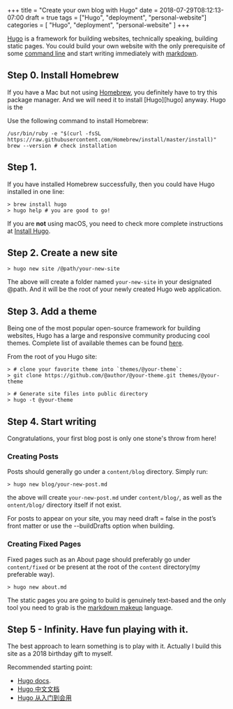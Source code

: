 +++
title = "Create your own blog with Hugo"
date = 2018-07-29T08:12:13-07:00
draft = true
tags = ["Hugo", "deployment", "personal-website"]
categories = [
    "Hugo",
    "deployment",
    "personal-website"
]
+++

[Hugo][1] is a framework for building websites, technically speaking, building static pages. You could build your own website with the only prerequisite of some [command line][2] and start writing immediately with [markdown][3]. 

## Step 0. Install Homebrew 
If you have a Mac but not using [Homebrew][4], you definitely have to try this package manager. And we will need it to install [Hugo][hugo] anyway. Hugo is the 
  
Use the following command to install Homebrew:

	/usr/bin/ruby -e "$(curl -fsSL https://raw.githubusercontent.com/Homebrew/install/master/install)"
	brew --version # check installation

## Step 1. 
If you have installed Homebrew successfully, then you could have Hugo installed in one line:

	> brew install hugo
	> hugo help # you are good to go!

If you are **not** using macOS, you need to check more complete instructions at [Install Hugo][5].

## Step 2. Create a new site
	> hugo new site /@path/your-new-site
The above will create a folder named `your-new-site` in your designated @path. And it will be the root of your newly created Hugo web application.

## Step 3. Add a theme
Being one of the most popular open-source framework for building websites, Hugo has a large and responsive community producing cool themes. Complete list of available themes can be found [here][6].

From the root of you Hugo site:

	> # clone your favorite theme into `themes/@your-theme`:
	> git clone https://github.com/@author/@your-theme.git themes/@your-theme
	
	> # Generate site files into public directory
	> hugo -t @your-theme

## Step 4. Start writing
Congratulations, your first blog post is only one stone's throw from here!
### Creating Posts
Posts should generally go under a `content/blog` directory. Simply run:

	> hugo new blog/your-new-post.md

the above will create `your-new-post.md` under `content/blog/`, as well as the `ontent/blog/` directory itself if not exist.
  
For posts to appear on your site, you may need draft = false in the post’s front matter or use the --buildDrafts option when building.
### Creating Fixed Pages
Fixed pages such as an About page should preferably go under `content/fixed` or be present at the root of the `content` directory(my preferable way).

	> hugo new about.md

The static pages you are going to build is genuinely text-based and the only tool you need to grab is the [markdown makeup][7] language.

## Step 5 - Infinity. Have fun playing with it.
The best approach to learn something is to play with it. Actually I build this site as a 2018 birthday gift to myself.
  
Recommended starting point: 

  - [Hugo docs][8].
  - [Hugo 中文文档][9]
  - [Hugo 从入门到会用][10]


[4]: https://brew.sh
[1]: https://gohugo.io
[2]: https://www.learnenough.com/command-line-tutorial
[3]: https://www.rstudio.com/wp-content/uploads/2015/02/rmarkdown-cheatsheet.pdf
[5]: https://gohugo.io/getting-started/installing/
[6]: https://themes.gohugo.io
[7]: https://www.markdownguide.org
[8]: https://gohugo.io/documentation/
[9]: http://www.gohugo.org/doc/tutorials/github-pages-blog/
[10]: https://blog.olowolo.com/post/hugo-quick-start/
